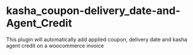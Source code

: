 # kasha_coupon-delivery_date-and-Agent_Credit
This plugin will automatically add applied coupon, delivery date and kasha agent credit on a woocommerce invoice 
